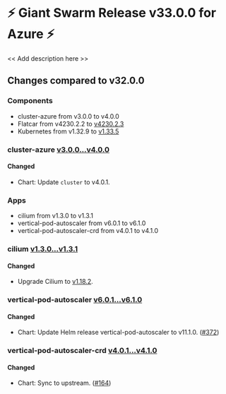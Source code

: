 # :zap: Giant Swarm Release v33.0.0 for Azure :zap:

<< Add description here >>

## Changes compared to v32.0.0

### Components

- cluster-azure from v3.0.0 to v4.0.0
- Flatcar from v4230.2.2 to [v4230.2.3](https://www.flatcar-linux.org/releases/#release-4230.2.3)
- Kubernetes from v1.32.9 to [v1.33.5](https://github.com/kubernetes/kubernetes/blob/master/CHANGELOG/CHANGELOG-1.33.md#v1.33.5)

### cluster-azure [v3.0.0...v4.0.0](https://github.com/giantswarm/cluster-azure/compare/v3.0.0...v4.0.0)

#### Changed

- Chart: Update `cluster` to v4.0.1.

### Apps

- cilium from v1.3.0 to v1.3.1
- vertical-pod-autoscaler from v6.0.1 to v6.1.0
- vertical-pod-autoscaler-crd from v4.0.1 to v4.1.0

### cilium [v1.3.0...v1.3.1](https://github.com/giantswarm/cilium-app/compare/v1.3.0...v1.3.1)

#### Changed

- Upgrade Cilium to [v1.18.2](https://github.com/cilium/cilium/releases/tag/v1.18.2).

### vertical-pod-autoscaler [v6.0.1...v6.1.0](https://github.com/giantswarm/vertical-pod-autoscaler-app/compare/v6.0.1...v6.1.0)

#### Changed

- Chart: Update Helm release vertical-pod-autoscaler to v11.1.0. ([#372](https://github.com/giantswarm/vertical-pod-autoscaler-app/pull/372))

### vertical-pod-autoscaler-crd [v4.0.1...v4.1.0](https://github.com/giantswarm/vertical-pod-autoscaler-crd/compare/v4.0.1...v4.1.0)

#### Changed

- Chart: Sync to upstream. ([#164](https://github.com/giantswarm/vertical-pod-autoscaler-crd/pull/164))
